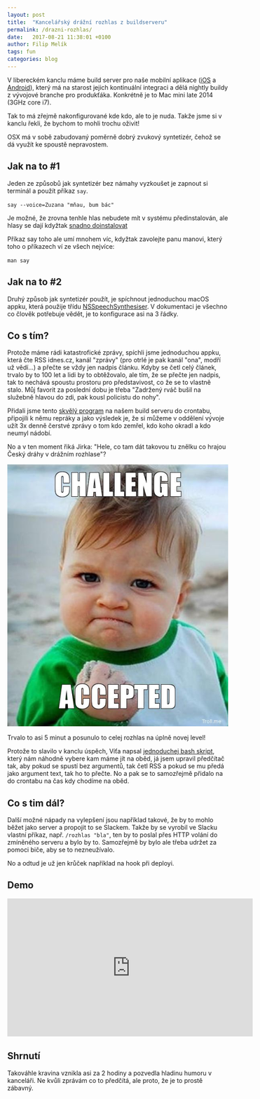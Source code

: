 ```yaml
---
layout: post
title:  "Kancelářský drážní rozhlas z buildserveru"
permalink: /drazni-rozhlas/
date:   2017-08-21 11:38:01 +0100
author: Filip Melík
tags: fun
categories: blog
---
```


V libereckém kanclu máme build server pro naše mobilní aplikace ([iOS][1] a [Android][2]), který má na starost jejich kontinuální integraci a dělá nightly buildy z vývojové branche pro produkťáka. Konkrétně je to Mac mini late 2014 (3GHz core i7).

Tak to má zřejmě nakonfigurované kde kdo, ale to je nuda. Takže jsme si v kanclu řekli, že bychom to mohli trochu oživit!

OSX má v sobě zabudovaný poměrně dobrý zvukový syntetizér, čehož se dá využít ke spoustě nepravostem.

## Jak na to #1

Jeden ze způsobů jak syntetizér bez námahy vyzkoušet je zapnout si terminál a použít příkaz `say`.

`say --voice=Zuzana "mňau, bum bác"`

Je možné, že zrovna tenhle hlas nebudete mít v systému předinstalován, ale hlasy se dají kdyžtak [snadno doinstalovat][6]

Příkaz say toho ale umí mnohem víc, kdyžtak zavolejte panu manovi, který toho o příkazech ví ze všech nejvíce: 

`man say`

## Jak na to #2

Druhý způsob jak syntetizér použít, je spíchnout jednoduchou macOS appku, která použije třídu [NSSpeechSynthesiser][3]. V dokumentaci je všechno co člověk potřebuje vědět, je to konfigurace asi na 3 řádky.

## Co s tím?

Protože máme rádi katastrofické zprávy, spíchli jsme jednoduchou appku, která čte RSS idnes.cz, kanál "zprávy" (pro otrlé je pak kanál "ona", modří už vědí...) a přečte se vždy jen nadpis článku. Kdyby se četl celý článek, trvalo by to 100 let a lidi by to obtěžovalo, ale tím, že se přečte jen nadpis, tak to nechává spoustu prostoru pro představivost, co že se to vlastně stalo. Můj favorit za poslední dobu je třeba "Zadržený rváč bušil na služebně hlavou do zdi, pak kousl policistu do nohy". 

Přidali jsme tento [skvělý program][4] na našem build serveru do crontabu, připojili k němu repráky a jako výsledek je, že si můžeme v oddělení vývoje užít 3x denně čerstvé zprávy o tom kdo zemřel, kdo koho okradl a kdo neumyl nádobí.

No a v ten moment řiká Jirka: "Hele, co tam dát takovou tu znělku co hrajou Český dráhy v drážním rozhlase"?

![challenge accepted](/assets/drazni-rozhlas/challenge-accepted-kid.jpg)

Trvalo to asi 5 minut a posunulo to celej rozhlas na úplně novej level!

Protože to slavilo v kanclu úspěch, Víťa napsal [jednoduchej bash skript][5], který nám náhodně vybere kam máme jít na oběd, já jsem upravil předčítač tak, aby pokud se spustí bez argumentů, tak četl RSS a pokud se mu předá jako argument text, tak ho to přečte. No a pak se to samozřejmě přidalo na do crontabu na čas kdy chodíme na oběd. 

## Co s tim dál?
Další možné nápady na vylepšení jsou například takové, že by to mohlo běžet jako server a propojit to se Slackem. Takže by se vyrobil ve Slacku vlastní příkaz, např. `/rozhlas "bla"`, ten by to poslal přes HTTP volání do zmíněného serveru a bylo by to. Samozřejmě by bylo ale třeba udržet za pomoci biče, aby se to nezneužívalo. 

No a odtud je už jen krůček například na hook při deployi.  

## Demo

<iframe width="560" height="315" src="https://www.youtube.com/embed/K-8ofgzcuOY" frameborder="0" allowfullscreen></iframe>

## Shrnutí
Takováhle kravina vznikla asi za 2 hodiny a pozvedla hladinu humoru v kanceláři. Ne kvůli zprávám co to předčítá, ale proto, že je to prostě zábavný.



[1]:https://itunes.apple.com/cz/app/heureka-app/id436106975?mt=8

[2]:https://play.google.com/store/apps/details?id=cz.ursimon.heureka.client.android&hl=cs

[3]:https://developer.apple.com/documentation/appkit/nsspeechsynthesizer
[4]:https://github.com/filipmelik/news-speaker
[5]:https://github.com/filipmelik/lunch-suggestor
[6]:http://osxdaily.com/2011/07/25/how-to-add-new-voices-to-mac-os-x/
